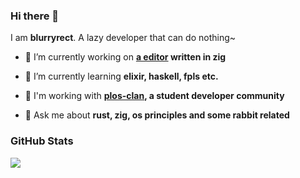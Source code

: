 ### Hi there 👋

I am **blurryrect**. A lazy developer that can do nothing~

- 🔭 I’m currently working on **[a editor](https://github.com/blurryrect/zig-editor) written in zig**

- 🌱 I’m currently learning **elixir, haskell, fpls etc.**

- 👯 I'm working with **[plos-clan](https://github.com/plos-clan), a student developer community**

- 💬 Ask me about **rust, zig, os principles and some rabbit related**

### GitHub Stats

![](https://github-readme-stats.vercel.app/api?username=blurryrect&show_icons=true)
